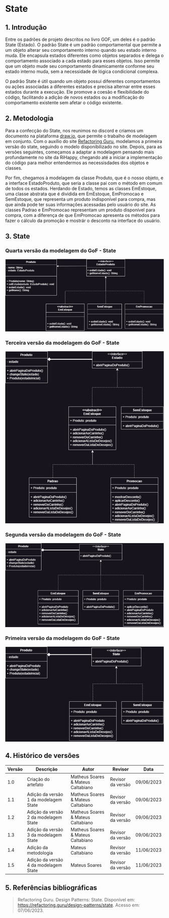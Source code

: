 # State

## 1. Introdução

Entre os padrões de projeto descritos no livro GOF, um deles é o padrão State (Estado). O padrão State é um padrão comportamental que permite a um objeto alterar seu comportamento interno quando seu estado interno muda. Ele encapsula estados diferentes como objetos separados e delega o comportamento associado a cada estado para esses objetos. Isso permite que um objeto mude seu comportamento dinamicamente conforme seu estado interno muda, sem a necessidade de lógica condicional complexa.

O padrão State é útil quando um objeto possui diferentes comportamentos ou ações associadas a diferentes estados e precisa alternar entre esses estados durante a execução. Ele promove a coesão e flexibilidade do código, facilitando a adição de novos estados ou a modificação do comportamento existente sem afetar o código existente.

## 2. Metodologia

Para a confecção do State, nos reunimos no discord e criamos um documento na plataforma [draw.io](https://app.diagrams.net/), que permite o trabalho de modelagem em conjunto. Com o auxílio do site [Refactoring Guru](https://refactoring.guru/), modelamos a primeira versão do state, seguindo o modelo disponibilizado no site. Depois, para as versões seguintes, começamos a adaptar a modelagem pensando mais profundamente no site da RiHappy, chegando até a iniciar a implementação do código para melhor entendermos as necessisdades dos objetos e classes.

Por fim, chegamos à modelagem da classe Produto, que é o nosso objeto, e a interface EstadoProduto, que seria a classe pai com o método em comum de todos os estados. Herdando de Estado, temos as classes EmEstoque, uma classe abstrata que é dividida em EmEstoque, EmPromocao e SemEstoque, que representa um produto indisponível para compra, mas que ainda pode ter suas informações acessadas pelo usuário do site. As classes Padrao e EmPromocao representam um produto disponível para compra, com a diferença de que EmPromocao apresenta os métodos para fazer o cálculo da promoção e mostrár o desconto na interface do usuário.

## 3. State

### Quarta versão da modelagem do GoF - State

![](images/GoF_v4.png)

### Terceira versão da modelagem do GoF - State

![](images/GoF_v3.png)

### Segunda versão da modelagem do GoF - State

![](images/GoF_v2.png)

### Primeira versão da modelagem do GoF - State

![](images/GoF_v1.png)

## 4. Histórico de versões

| Versão | Descrição                             | Autor                              | Revisor           | Data       |
| ------ | ------------------------------------- | ---------------------------------- | ----------------- | ---------- |
| 1.0    | Criação do artefato                   | Matheus Soares & Mateus Caltabiano | Revisor da versão | 09/06/2023 |
| 1.1    | Adição da versão 1 da modelagem State | Matheus Soares & Mateus Caltabiano | Revisor da versão | 09/06/2023 |
| 1.2    | Adição da versão 2 da modelagem State | Matheus Soares & Mateus Caltabiano | Revisor da versão | 09/06/2023 |
| 1.3    | Adição da versão 3 da modelagem State | Matheus Soares & Mateus Caltabiano | Revisor da versão | 09/06/2023 |
| 1.4    | Adição da metodologia                 | Mateus Caltabiano                  | Revisor da versão | 11/06/2023 |
| 1.5    | Adição da versão 4 da modelagem State | Mateus Soares                      | Revisor da versão | 11/06/2023 |


## 5. Referências bibliográficas

> Refactoring Guru. Design Patterns: State. Disponível em: https://refactoring.guru/design-patterns/state. Acesso em: 07/06/2023.
